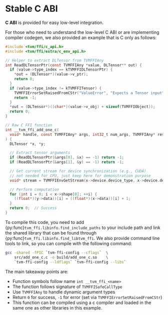 <!--- Licensed to the Apache Software Foundation (ASF) under one -->
<!--- or more contributor license agreements.  See the NOTICE file -->
<!--- distributed with this work for additional information -->
<!--- regarding copyright ownership.  The ASF licenses this file -->
<!--- to you under the Apache License, Version 2.0 (the -->
<!--- "License"); you may not use this file except in compliance -->
<!--- with the License.  You may obtain a copy of the License at -->

<!---   http://www.apache.org/licenses/LICENSE-2.0 -->

<!--- Unless required by applicable law or agreed to in writing, -->
<!--- software distributed under the License is distributed on an -->
<!--- "AS IS" BASIS, WITHOUT WARRANTIES OR CONDITIONS OF ANY -->
<!--- KIND, either express or implied.  See the License for the -->
<!--- specific language governing permissions and limitations -->
<!--- under the License. -->
# Stable C ABI

**C ABI** is provided for easy low-level integration.

For those who need to understand the low-level C ABI or are implementing
compiler codegen, we also provided an example that is C only as follows:

```c
#include <tvm/ffi/c_api.h>
#include <tvm/ffi/extra/c_env_api.h>

// Helper to extract DLTensor from TVMFFIAny
int ReadDLTensorPtr(const TVMFFIAny *value, DLTensor** out) {
  if (value->type_index == kTVMFFIDLTensorPtr) {
    *out = (DLTensor*)(value->v_ptr);
    return 0;
  }
  if (value->type_index != kTVMFFITensor) {
    TVMFFIErrorSetRaisedFromCStr("ValueError", "Expects a Tensor input");
    return -1;
  }
  *out = (DLTensor*)((char*)(value->v_obj) + sizeof(TVMFFIObject));
  return 0;
}

// Raw C FFI function
int __tvm_ffi_add_one_c(
  void* handle, const TVMFFIAny* args, int32_t num_args, TVMFFIAny* result
) {
  DLTensor *x, *y;

  // Extract tensor arguments
  if (ReadDLTensorPtr(&args[0], &x) == -1) return -1;
  if (ReadDLTensorPtr(&args[1], &y) == -1) return -1;

  // Get current stream for device synchronization (e.g., CUDA)
  // not needed for CPU, just keep here for demonstration purpose
  void* stream = TVMFFIEnvGetStream(x->device.device_type, x->device.device_id);

  // Perform computation
  for (int i = 0; i < x->shape[0]; ++i) {
    ((float*)(y->data))[i] = ((float*)(x->data))[i] + 1;
  }
  return 0;  // Success
}
```

To compile this code, you need to add {py:func}`tvm_ffi.libinfo.find_include_paths` to your include
path and link the shared library that can be found through {py:func}`tvm_ffi.libinfo.find_libtvm_ffi`.
We also provide command line tools to link, so you can compile with the following command:

```bash
gcc -shared -fPIC `tvm-ffi-config --cflags`  \
    src/add_one_c.c -o build/add_one_c.so    \
    `tvm-ffi-config --ldflags` `tvm-ffi-config --libs`
```

The main takeaway points are:

- Function symbols follow name `int __tvm_ffi_<name>`
- The function follows signature of `TVMFFISafeCallType`
- Use `TVMFFIAny` to handle dynamic argument types
- Return `0` for success, `-1` for error (set via `TVMFFIErrorSetRaisedFromCStr`)
- This function can be compiled using a c compiler and loaded in the same one as
  other libraries in this example.
